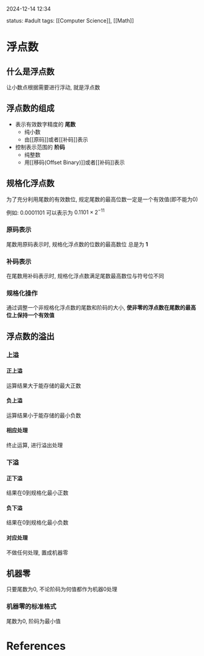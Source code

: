 2024-12-14    12:34

status: #adult
tags: [[Computer Science]], [[Math]]


# 浮点数

## 什么是浮点数

让小数点根据需要进行浮动, 就是浮点数

## 浮点数的组成

- 表示有效数字精度的 **尾数**
	- 纯小数
	- 由[[原码]]或者[[补码]]表示
- 控制表示范围的 **阶码**
	- 纯整数
	- 用[[移码(Offset Binary)]]或者[[补码]]表示

## 规格化浮点数

为了充分利用尾数的有效数位, 规定尾数的最高位数一定是一个有效值(即不能为0)

例如:  0.0001101 可以表示为 $0.1101\times2^{-11}$

### 原码表示

尾数用原码表示时, 规格化浮点数的位数的最高数位 总是为 **1**
### 补码表示

在尾数用补码表示时, 规格化浮点数满足尾数最高数位与符号位不同

### 规格化操作

通过调整一个非规格化浮点数的尾数和阶码的大小, **使非零的浮点数在尾数的最高位上保持一个有效值**

## 浮点数的溢出

### 上溢

#### 正上溢

运算结果大于能存储的最大正数

#### 负上溢

运算结果小于能存储的最小负数

#### 相应处理
终止运算, 进行溢出处理

### 下溢

#### 正下溢
结果在0到规格化最小正数
#### 负下溢
结果在0到规格化最小负数

#### 对应处理
不做任何处理, 置成机器零

## 机器零

只要尾数为0, 不论阶码为何值都作为机器0处理
### 机器零的标准格式
尾数为0, 阶码为最小值







# References
